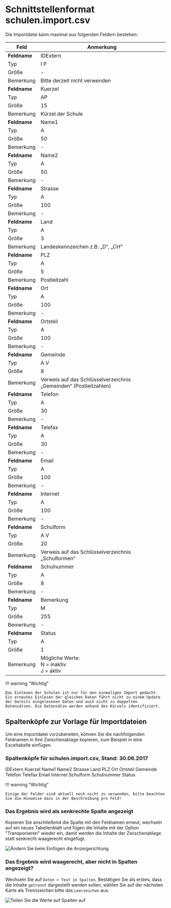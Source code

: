 # Schnittstellenformat schulen.import.csv

Die Importdatei kann maximal aus folgenden Feldern bestehen:

Feld|Anmerkung
---|---
**Feldname**|  IDExtern
Typ|  I P
Größe| -
Bemerkung|  Bitte derzeit nicht verwenden
**Feldname**|  Kuerzel
Typ|  AP
Größe| 15
Bemerkung|  Kürzel der Schule
**Feldname**|  Name1
Typ|  A
Größe| 50
Bemerkung|  -
**Feldname**|  Name2
Typ|  A
Größe| 50
Bemerkung|  -
**Feldname**|  Strasse
Typ|  A
Größe| 100
Bemerkung|  -
**Feldname**|  Land
Typ|  A
Größe| 3
Bemerkung|  Landeskennzeichen z.B. „D“, „CH“
**Feldname**|  PLZ
Typ|  A
Größe| 5
Bemerkung|  Postleitzahl
**Feldname**|  Ort
Typ|  A
Größe| 100
Bemerkung|  -
**Feldname**|  Ortsteil
Typ|  A
Größe| 100
Bemerkung|  -
**Feldname**|  Gemeinde
Typ|  A V
Größe| 8
Bemerkung| Verweis auf das Schlüsselverzeichnis „Gemeinden“ (Postleitzahlen)
**Feldname**|  Telefon
Typ|  A
Größe| 30
Bemerkung| -
**Feldname**|  Telefax
Typ|  A
Größe| 30
Bemerkung| -
**Feldname**|  Email
Typ|  A
Größe| 100
Bemerkung| -
**Feldname**|  Internet
Typ|  A
Größe| 100
Bemerkung| -
**Feldname**|  Schulform
Typ|  A V
Größe| 20
Bemerkung| Verweis auf das Schlüsselverzeichnis „Schulformen“
**Feldname**| Schulnummer
Typ|  A
Größe| 8
Bemerkung| -
**Feldname**| Bemerkung
Typ|  M
Größe| 255
Bemerkung| -
**Feldname**|  Status
Typ|  A
Größe| 1
Bemerkung| Mögliche Werte:<br/>N = inaktiv<br/>J = aktiv

!!! warning "Wichtig"

    Das Einlesen der Schulen ist nur für den einmaligen Import gedacht. Ein erneutes Einlesen der gleichen Daten führt nicht zu einem Update der bereits eingelesenen Daten und auch nicht zu doppelten Datensätzen. Die Datensätze werden anhand des Kürzels identifiziert.

## Spaltenköpfe zur Vorlage für Importdateien

Um eine Importdatei vorzubereiten, können Sie die nachfolgenden Feldnamen in Ihre Zwischenablage kopieren, zum Beispiel in eine Exceltabelle einfügen.

### Spaltenköpfe für schulen.import.csv, Stand: 30.06.2017

IDExtern
Kuerzel
Name1
Name2
Strasse
Land
PLZ
Ort
Ortsteil
Gemeinde
Telefon
Telefax
Email
Internet
Schulform
Schulnummer
Status

!!! warning "Wichtig"

    Einige der Felder sind aktuell noch nicht zu verwenden, bitte beachten Sie die Hinweise dazu in der Beschreibung pro Feld!

### Das Ergebnis wird als senkrechte Spalte angezeigt

Kopieren Sie anschließend die Spalte mit den Feldnamen erneut, wechseln auf ein neues Tabellenblatt und fügen die Inhalte mit der Option "Transponieren" wieder ein, damit werden die Inhalte der Zwischenablage statt senkrecht waagerecht eingefügt.

![Ändern Sie beim Einfügen die Anzeigerichtung](/assets/images/importe/magimp-8.png)

### Das Ergebnis wird waagerecht, aber nicht in Spalten angezeigt?

Wechseln Sie auf `Daten > Text in Spalten`. Bestätigen Sie als erstes, dass die Inhalte `getrennt` dargestellt werden sollen, wählen Sie auf der nächsten Karte als Trennzeichen bitte das ``Leerzeichen`` aus.

![Teilen Sie die Werte auf Spalten auf](/assets/images/importe/magimp-9.png)
